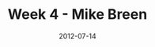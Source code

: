 ---
layout: message
category: message
series: "The Good Life"
title: "Week 4 - Mike Breen"
date: 2012-07-14
audio-description: "Mike Breen talks about how Jesus both invites us and challenges us into the good life."
audio: "http://www.crossroads.net/players/media/hq/goodlife_04.mp3"
audio-title: "Week 4 - Mike Breen"
audio-duration: "37&#58;26"
program-description: "Week 4 Program"
program: "http://www.crossroads.net/players/media/hq/07_14-15_12Program.pdf"
program-title: "Week 4 - Mike Breen"
video-description: "Mike Breen talks about how Jesus both invites us and challenges us into the good life."
video-title: "Week 4 - Mike Breen"
video: "https://s3.amazonaws.com/crossroadsvideomessages/goodlife_04.mp4"
---